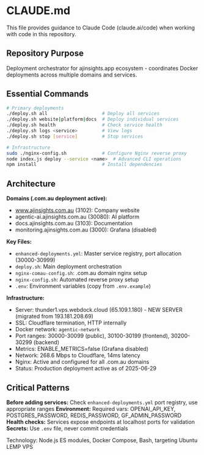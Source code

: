 # CLAUDE.md

This file provides guidance to Claude Code (claude.ai/code) when working with code in this repository.

## Repository Purpose

Deployment orchestrator for ajinsights.app ecosystem - coordinates Docker deployments across multiple domains and services.

## Essential Commands

```bash
# Primary deployments
./deploy.sh all                    # Deploy all services
./deploy.sh website|platform|docs  # Deploy individual services
./deploy.sh health                 # Check service health
./deploy.sh logs <service>         # View logs
./deploy.sh stop [service]         # Stop services

# Infrastructure
sudo ./nginx-config.sh             # Configure Nginx reverse proxy
node index.js deploy --service <name>  # Advanced CLI operations
npm install                        # Install dependencies
```

## Architecture

**Domains (.com.au deployment active):**
- www.ajinsights.com.au (3102): Company website
- agentic-ai.ajinsights.com.au (30080): AI platform  
- docs.ajinsights.com.au (3103): Documentation
- monitoring.ajinsights.com.au (3000): Grafana (disabled)

**Key Files:**
- `enhanced-deployments.yml`: Master service registry, port allocation (30000-30999)
- `deploy.sh`: Main deployment orchestration
- `nginx-comau-config.sh`: .com.au domain nginx setup
- `nginx-config.sh`: Automated reverse proxy setup
- `.env`: Environment variables (copy from `.env.example`)

**Infrastructure:**
- Server: thunder1.vps.webdock.cloud (65.109.1.180) - NEW SERVER (migrated from 193.181.208.69)
- SSL: Cloudflare termination, HTTP internally
- Docker network: `agentic-network`
- Port ranges: 30000-30099 (public), 30100-30199 (frontend), 30200-30299 (backend)
- Metrics: ENABLE_METRICS=false (Grafana disabled)
- Network: 268.6 Mbps to Cloudflare, 14ms latency
- Nginx: Active and configured for all .com.au domains
- Status: Production deployment active as of 2025-06-29

## Critical Patterns

**Before adding services:** Check `enhanced-deployments.yml` port registry, use appropriate ranges
**Environment:** Required vars: OPENAI_API_KEY, POSTGRES_PASSWORD, REDIS_PASSWORD, GF_ADMIN_PASSWORD  
**Health checks:** Services expose endpoints at localhost ports for validation
**Secrets:** Use `.env` file, never commit credentials

Technology: Node.js ES modules, Docker Compose, Bash, targeting Ubuntu LEMP VPS